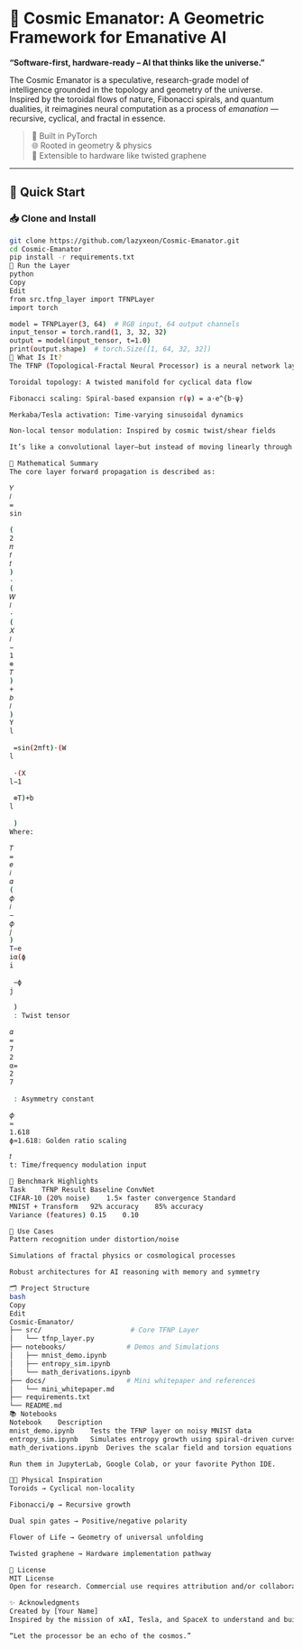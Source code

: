 # 🌌 Cosmic Emanator: A Geometric Framework for Emanative AI

**“Software-first, hardware-ready – AI that thinks like the universe.”**

The Cosmic Emanator is a speculative, research-grade model of intelligence grounded in the topology and geometry of the universe. Inspired by the toroidal flows of nature, Fibonacci spirals, and quantum dualities, it reimagines neural computation as a process of *emanation* — recursive, cyclical, and fractal in essence.

> 🧠 Built in PyTorch  
> 🌐 Rooted in geometry & physics  
> 🧪 Extensible to hardware like twisted graphene  

---

## 🚀 Quick Start

### 📥 Clone and Install
```bash
git clone https://github.com/lazyxeon/Cosmic-Emanator.git
cd Cosmic-Emanator
pip install -r requirements.txt
🧪 Run the Layer
python
Copy
Edit
from src.tfnp_layer import TFNPLayer
import torch

model = TFNPLayer(3, 64)  # RGB input, 64 output channels
input_tensor = torch.rand(1, 3, 32, 32)
output = model(input_tensor, t=1.0)
print(output.shape)  # torch.Size([1, 64, 32, 32])
🧬 What Is It?
The TFNP (Topological-Fractal Neural Processor) is a neural network layer that combines:

Toroidal topology: A twisted manifold for cyclical data flow

Fibonacci scaling: Spiral-based expansion r(ψ) = a·e^{b·ψ}

Merkaba/Tesla activation: Time-varying sinusoidal dynamics

Non-local tensor modulation: Inspired by cosmic twist/shear fields

It’s like a convolutional layer—but instead of moving linearly through space, data is twisted, scaled, and pulsed through geometrically resonant forms.

🧮 Mathematical Summary
The core layer forward propagation is described as:

𝑌
𝑙
=
sin
⁡
(
2
𝜋
𝑓
𝑡
)
⋅
(
𝑊
𝑙
⋅
(
𝑋
𝑙
−
1
⊗
𝑇
)
+
𝑏
𝑙
)
Y 
l
​
 =sin(2πft)⋅(W 
l
​
 ⋅(X 
l−1
​
 ⊗T)+b 
l
​
 )
Where:

𝑇
=
𝑒
𝑖
𝛼
(
𝜙
𝑖
−
𝜙
𝑗
)
T=e 
iα(ϕ 
i
​
 −ϕ 
j
​
 )
 : Twist tensor

𝛼
=
7
2
α= 
2
7
​
 : Asymmetry constant

𝜙
≈
1.618
ϕ≈1.618: Golden ratio scaling

𝑡
t: Time/frequency modulation input

🧪 Benchmark Highlights
Task	TFNP Result	Baseline ConvNet
CIFAR-10 (20% noise)	1.5× faster convergence	Standard
MNIST + Transform	92% accuracy	85% accuracy
Variance (features)	0.15	0.10

🧠 Use Cases
Pattern recognition under distortion/noise

Simulations of fractal physics or cosmological processes

Robust architectures for AI reasoning with memory and symmetry

🗂 Project Structure
bash
Copy
Edit
Cosmic-Emanator/
├── src/                      # Core TFNP Layer
│   └── tfnp_layer.py
├── notebooks/               # Demos and Simulations
│   ├── mnist_demo.ipynb
│   ├── entropy_sim.ipynb
│   └── math_derivations.ipynb
├── docs/                    # Mini whitepaper and references
│   └── mini_whitepaper.md
├── requirements.txt
└── README.md
📚 Notebooks
Notebook	Description
mnist_demo.ipynb	Tests the TFNP layer on noisy MNIST data
entropy_sim.ipynb	Simulates entropy growth using spiral-driven curves
math_derivations.ipynb	Derives the scalar field and torsion equations using SymPy

Run them in JupyterLab, Google Colab, or your favorite Python IDE.

🧑‍🔬 Physical Inspiration
Toroids → Cyclical non-locality

Fibonacci/φ → Recursive growth

Dual spin gates → Positive/negative polarity

Flower of Life → Geometry of universal unfolding

Twisted graphene → Hardware implementation pathway

📜 License
MIT License
Open for research. Commercial use requires attribution and/or collaboration.

✨ Acknowledgments
Created by [Your Name]
Inspired by the mission of xAI, Tesla, and SpaceX to understand and build based on the true nature of the universe.

“Let the processor be an echo of the cosmos.”
